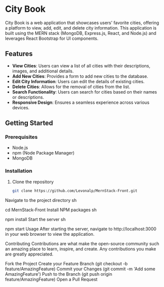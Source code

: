
# City Book

City Book is a web application that showcases users' favorite cities, offering a platform to view, add, edit, and delete city information. This application is built using the MERN stack (MongoDB, Express.js, React, and Node.js) and leverages React Bootstrap for UI components.

## Features

- **View Cities**: Users can view a list of all cities with their descriptions, images, and additional details.
- **Add New Cities**: Provides a form to add new cities to the database.
- **Edit City Information**: Users can edit the details of existing cities.
- **Delete Cities**: Allows for the removal of cities from the list.
- **Search Functionality**: Users can search for cities based on their names or descriptions.
- **Responsive Design**: Ensures a seamless experience across various devices.

## Getting Started

### Prerequisites

- Node.js
- npm (Node Package Manager)
- MongoDB

### Installation

1. Clone the repository
   ```sh
   git clone https://github.com/Levonalp/MernStack-Front.git
Navigate to the project directory
sh

cd MernStack-Front
Install NPM packages
sh

npm install
Start the server
sh

npm start
Usage
After starting the server, navigate to http://localhost:3000 in your web browser to view the application.

Contributing
Contributions are what make the open-source community such an amazing place to learn, inspire, and create. Any contributions you make are greatly appreciated.

Fork the Project
Create your Feature Branch (git checkout -b feature/AmazingFeature)
Commit your Changes (git commit -m 'Add some AmazingFeature')
Push to the Branch (git push origin feature/AmazingFeature)
Open a Pull Request

